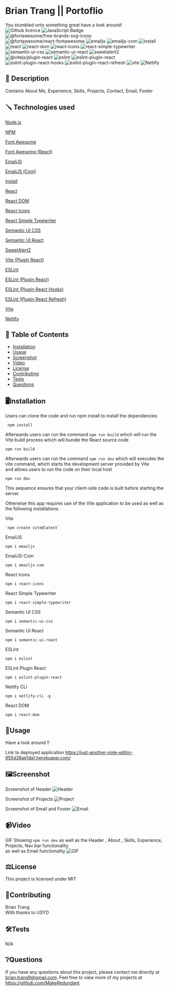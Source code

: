 # Brian Trang || Portoflio 
You stumbled onto something great have a look around!  
![Github licence](http://img.shields.io/badge/license-MIT-blue.svg)
![JavaScript Badge](https://img.shields.io/badge/JavaScript-Latest-yellow.svg)
![@fortawesome/free-brands-svg-icons](https://img.shields.io/badge/@fortawesome/free--brands--svg--icons-^6.4.2-ff69b4.svg)
![@fortawesome/react-fontawesome](https://img.shields.io/badge/@fortawesome/react--fontawesome-^0.2.0-9acd32.svg)
![emailjs](https://img.shields.io/badge/emailjs-^4.0.3-ffa500.svg)
![emailjs-com](https://img.shields.io/badge/emailjs--com-^3.2.0-00ced1.svg)
![install](https://img.shields.io/badge/install-^0.13.0-32cd32.svg)
![react](https://img.shields.io/badge/react-^18.2.0-ffa07a.svg)
![react-dom](https://img.shields.io/badge/react--dom-^18.2.0-40e0d0.svg)
![react-icons](https://img.shields.io/badge/react--icons-^4.11.0-8a2be2.svg)
![react-simple-typewriter](https://img.shields.io/badge/react--simple--typewriter-^5.0.1-00ff7f.svg)
![semantic-ui-css](https://img.shields.io/badge/semantic--ui--css-^2.5.0-ffa500.svg)
![semantic-ui-react](https://img.shields.io/badge/semantic--ui--react-^2.1.4-87ceeb.svg)
![sweetalert2](https://img.shields.io/badge/sweetalert2-^11.7.32-ff4500.svg)
![@vitejs/plugin-react](https://img.shields.io/badge/@vitejs/plugin--react-^4.0.3-4169e1.svg)
![eslint](https://img.shields.io/badge/eslint-^8.45.0-32cd32.svg)
![eslint-plugin-react](https://img.shields.io/badge/eslint--plugin--react-^7.32.2-00ff00.svg)
![eslint-plugin-react-hooks](https://img.shields.io/badge/eslint--plugin--react--hooks-^4.6.0-ff6347.svg)
![eslint-plugin-react-refresh](https://img.shields.io/badge/eslint--plugin--react--refresh-^0.4.3-ffa07a.svg)
![vite](https://img.shields.io/badge/vite-^4.4.5-9400d3.svg)
![Netlify](https://img.shields.io/badge/Netlify-00C7B7?style=for-the-badge&logo=netlify&logoColor=white)

## 📄 Description 
Contains About Me, Experience, Skills, Projects, Contact, Email, Footer 
## 🪛 Technologies used 
<p><a href="https://nodejs.org/">Node.js</a></p>
<p><a href="https://www.npmjs.com/">NPM</a></p>
<p><a href="https://fontawesome.com/">Font Awesome</a></p>
<p><a href="https://fontawesome.com/">Font Awesome (React)</a></p>
<p><a href="https://www.emailjs.com/">EmailJS</a></p>
<p><a href="https://www.emailjs.com/">EmailJS (Com)</a></p>
<p><a href="https://www.npmjs.com/package/install">Install</a></p>
<p><a href="https://reactjs.org/">React</a></p>
<p><a href="https://reactjs.org/">React DOM</a></p>
<p><a href="https://react-icons.github.io/react-icons/">React Icons</a></p>
<p><a href="https://www.npmjs.com/package/react-simple-typewriter">React Simple Typewriter</a></p>
<p><a href="https://semantic-ui.com/">Semantic UI CSS</a></p>
<p><a href="https://react.semantic-ui.com/">Semantic UI React</a></p>
<p><a href="https://sweetalert2.github.io/">SweetAlert2</a></p>
<p><a href="https://github.com/vitejs/vite">Vite (Plugin React)</a></p>
<p><a href="https://eslint.org/">ESLint</a></p>
<p><a href="https://eslint.org/">ESLint (Plugin React)</a></p>
<p><a href="https://www.npmjs.com/package/eslint-plugin-react-hooks">ESLint (Plugin React Hooks)</a></p>
<p><a href="https://www.npmjs.com/package/eslint-plugin-react-refresh">ESLint (Plugin React Refresh)</a></p>
<p><a href="https://vitejs.dev/">Vite</a></p>
<p><a href="https://www.netlify.com/">Netlify</a></p>

  
## 📓 Table of Contents
- [Installation](#%EF%B8%8FInstallation)
- [Usage](#Usage)
- [Screenshot](#%EF%B8%8FScreenshot)
- [Video](#Video)
- [License](#%EF%B8%8FLicense)
- [Contributing](#Contributing)
- [Tests](#%EF%B8%8FTests)
- [Questions](#Questions)
    
## 🖥️Installation 

Users can clone the code and run npm install to install the dependencies
```pip
 npm install 
```

Afterwards users can run the command ```npm run build``` which will run the Vite build process which will bundle the React source code
```pip
npm run build
```

Afterwards users can run the command ```npm run dev``` which will executes the vite command, which starts the development server provided by Vite  
and allows users to run the code on their local host
```pip
npm run dev
```
This sequence ensures that your client-side code is built before starting the server.


Otherwise this app requires use of the Vite application to be used as well as the following installations.

Vite
```pip
`npm create vite@latest`
```

EmailJS
```pip
npm i emailjs
```

EmailJS-Com
```pip
npm i emailjs-com
```

React Icons
```pip
npm i react-icons
```

React Simple Typewriter
```pip
npm i react-simple-typewriter
```

Semantic UI CSS
```pip
npm i semantic-ui-css
```

Semantic UI React
```pip
npm i semantic-ui-react
```

ESLint
```pip
npm i eslint
```

ESLint Plugin React
```pip
npm i eslint-plugin-react
```

Netlify CLI
```pip
npm i netlify-cli -g
```

React DOM
```pip
npm i react-dom
```
  
## 💬Usage 

Have a look around !!

Link to deployed application
https://just-another-note-editor-955d38ae1da1.herokuapp.com/


## 🖼️Screenshot
Screenshot of Header
![Header](./assets/Header.png)

Screenshot of Projects
![Project](./assets/Projects.png)

Screenshot of Email and Footer
![Email](./assets/Email%20and%20footer.png)

## 📹Video
GIF Showing ```npm run dev``` as well as the Header , About , Skills, Experience, Projects, Nav bar functionality  
as well as Email functionality
![GIF](./assets/Brian_website_React.gif)

  
## ⚖️License 
This project is licensed under MIT
  
## 🤝Contributing 
Brian Trang  
With thanks to USYD
  
## 🛠️Tests
N/A
 
## ❔Questions
If you have any questions about this project, please contact me directly at brian.trang9@gmail.com. Feel free to view more of my projects at https://github.com/MakeRedundant.
